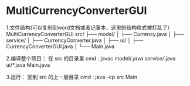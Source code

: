 # MultiCurrencyConverterGUI
1.文件结构(可以复制到word文档或者记事本，这里的结构格式被打乱了）
MultiCurrencyConverterGUI
src/
├── model/
│   ├── Currency.java
│
├── service/
│   ├── CurrencyConverter.java
│
├── ui/
│   ├── CurrencyConverterGUI.java
│
└── Main.java 

2.编译整个项目：
在 src 的目录里 cmd :
javac model/*.java service/*.java ui/*.java Main.java

3.运行：
回到 src 的上一层目录 cmd :
java -cp src Main
